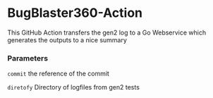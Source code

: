 # BugBlaster360-Action

This GitHub Action transfers the gen2 log to a Go Webservice which generates the outputs to a nice summary

### Parameters

``commit`` the reference of the commit

``diretofy`` Directory of logfiles from gen2 tests
